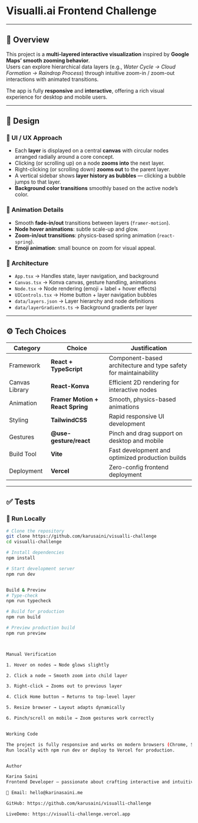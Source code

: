 # Visualli.ai Frontend Challenge

---

## 🧭 Overview

This project is a **multi-layered interactive visualization** inspired by **Google Maps’ smooth zooming behavior**.  
Users can explore hierarchical data layers (e.g., _Water Cycle → Cloud Formation → Raindrop Process_) through intuitive zoom-in / zoom-out interactions with animated transitions.

The app is fully **responsive** and **interactive**, offering a rich visual experience for desktop and mobile users.

---

## 🧩 Design

### 🎨 UI / UX Approach

- Each **layer** is displayed on a central **canvas** with circular nodes arranged radially around a core concept.
- Clicking (or scrolling up) on a node **zooms into** the next layer.
- Right-clicking (or scrolling down) **zooms out** to the parent layer.
- A vertical sidebar shows **layer history as bubbles** — clicking a bubble jumps to that layer.
- **Background color transitions** smoothly based on the active node’s color.

### 💫 Animation Details

- Smooth **fade-in/out** transitions between layers (`framer-motion`).
- **Node hover animations**: subtle scale-up and glow.
- **Zoom-in/out transitions**: physics-based spring animation (`react-spring`).
- **Emoji animation**: small bounce on zoom for visual appeal.

### 🧱 Architecture

- `App.tsx` → Handles state, layer navigation, and background
- `Canvas.tsx` → Konva canvas, gesture handling, animations
- `Node.tsx` → Node rendering (emoji + label + hover effects)
- `UIControls.tsx` → Home button + layer navigation bubbles
- `data/layers.json` → Layer hierarchy and node definitions
- `data/layerGradients.ts` → Background gradients per layer

---

## ⚙️ Tech Choices

| Category       | Choice                           | Justification                                                    |
| -------------- | -------------------------------- | ---------------------------------------------------------------- |
| Framework      | **React + TypeScript**           | Component-based architecture and type safety for maintainability |
| Canvas Library | **React-Konva**                  | Efficient 2D rendering for interactive nodes                     |
| Animation      | **Framer Motion + React Spring** | Smooth, physics-based animations                                 |
| Styling        | **TailwindCSS**                  | Rapid responsive UI development                                  |
| Gestures       | **@use-gesture/react**           | Pinch and drag support on desktop and mobile                     |
| Build Tool     | **Vite**                         | Fast development and optimized production builds                 |
| Deployment     | **Vercel**                       | Zero-config frontend deployment                                  |

---

## ✅ Tests

### 🧩 Run Locally

```bash
# Clone the repository
git clone https://github.com/karusaini/visualli-challenge
cd visualli-challenge

# Install dependencies
npm install

# Start development server
npm run dev


Build & Preview
# Type-check
npm run typecheck

# Build for production
npm run build

# Preview production build
npm run preview



Manual Verification

1. Hover on nodes → Node glows slightly

2. Click a node → Smooth zoom into child layer

3. Right-click → Zooms out to previous layer

4. Click Home button → Returns to top-level layer

5. Resize browser → Layout adapts dynamically

6. Pinch/scroll on mobile → Zoom gestures work correctly


Working Code

The project is fully responsive and works on modern browsers (Chrome, Safari, Edge, Firefox) and mobile devices.
Run locally with npm run dev or deploy to Vercel for production.


Author

Karina Saini
Frontend Developer — passionate about crafting interactive and intuitive user experiences.

📧 Email: hello@karinasaini.me

GitHub: https://github.com/karusaini/visualli-challenge

LiveDemo: https://visualli-challenge.vercel.app
```
